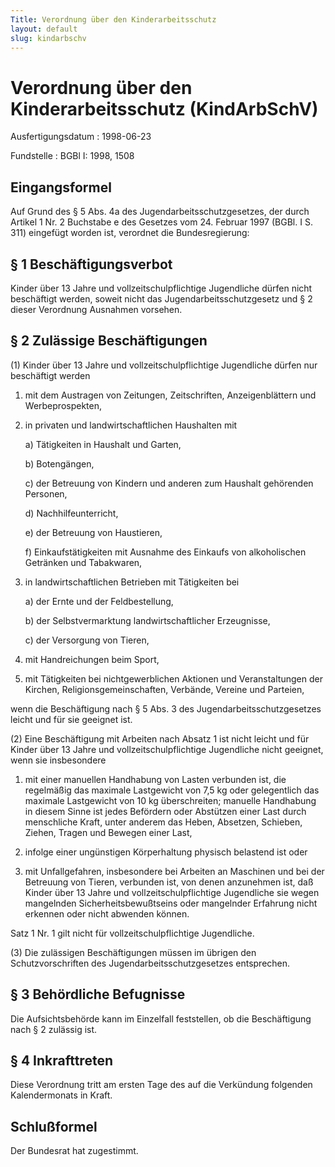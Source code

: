 ```yaml
---
Title: Verordnung über den Kinderarbeitsschutz
layout: default
slug: kindarbschv
---
```


# Verordnung über den Kinderarbeitsschutz (KindArbSchV)

Ausfertigungsdatum
:   1998-06-23

Fundstelle
:   BGBl I: 1998, 1508



## Eingangsformel

Auf Grund des § 5 Abs. 4a des Jugendarbeitsschutzgesetzes, der durch
Artikel 1 Nr. 2 Buchstabe e des Gesetzes vom 24. Februar 1997 (BGBl. I
S. 311) eingefügt worden ist, verordnet die Bundesregierung:


## § 1 Beschäftigungsverbot

Kinder über 13 Jahre und vollzeitschulpflichtige Jugendliche dürfen
nicht beschäftigt werden, soweit nicht das Jugendarbeitsschutzgesetz
und § 2 dieser Verordnung Ausnahmen vorsehen.


## § 2 Zulässige Beschäftigungen

(1) Kinder über 13 Jahre und vollzeitschulpflichtige Jugendliche
dürfen nur beschäftigt werden

1.  mit dem Austragen von Zeitungen, Zeitschriften, Anzeigenblättern und
    Werbeprospekten,


2.  in privaten und landwirtschaftlichen Haushalten mit

    a)  Tätigkeiten in Haushalt und Garten,


    b)  Botengängen,


    c)  der Betreuung von Kindern und anderen zum Haushalt gehörenden
        Personen,


    d)  Nachhilfeunterricht,


    e)  der Betreuung von Haustieren,


    f)  Einkaufstätigkeiten mit Ausnahme des Einkaufs von alkoholischen
        Getränken und Tabakwaren,





3.  in landwirtschaftlichen Betrieben mit Tätigkeiten bei

    a)  der Ernte und der Feldbestellung,


    b)  der Selbstvermarktung landwirtschaftlicher Erzeugnisse,


    c)  der Versorgung von Tieren,





4.  mit Handreichungen beim Sport,


5.  mit Tätigkeiten bei nichtgewerblichen Aktionen und Veranstaltungen der
    Kirchen, Religionsgemeinschaften, Verbände, Vereine und Parteien,



wenn die Beschäftigung nach § 5 Abs. 3 des Jugendarbeitsschutzgesetzes
leicht und für sie geeignet ist.

(2) Eine Beschäftigung mit Arbeiten nach Absatz 1 ist nicht leicht und
für Kinder über 13 Jahre und vollzeitschulpflichtige Jugendliche nicht
geeignet, wenn sie insbesondere

1.  mit einer manuellen Handhabung von Lasten verbunden ist, die
    regelmäßig das maximale Lastgewicht von 7,5 kg oder gelegentlich das
    maximale Lastgewicht von 10 kg überschreiten; manuelle Handhabung in
    diesem Sinne ist jedes Befördern oder Abstützen einer Last durch
    menschliche Kraft, unter anderem das Heben, Absetzen, Schieben,
    Ziehen, Tragen und Bewegen einer Last,


2.  infolge einer ungünstigen Körperhaltung physisch belastend ist oder


3.  mit Unfallgefahren, insbesondere bei Arbeiten an Maschinen und bei der
    Betreuung von Tieren, verbunden ist, von denen anzunehmen ist, daß
    Kinder über 13 Jahre und vollzeitschulpflichtige Jugendliche sie wegen
    mangelnden Sicherheitsbewußtseins oder mangelnder Erfahrung nicht
    erkennen oder nicht abwenden können.



Satz 1 Nr. 1 gilt nicht für vollzeitschulpflichtige Jugendliche.

(3) Die zulässigen Beschäftigungen müssen im übrigen den
Schutzvorschriften des Jugendarbeitsschutzgesetzes entsprechen.


## § 3 Behördliche Befugnisse

Die Aufsichtsbehörde kann im Einzelfall feststellen, ob die
Beschäftigung nach § 2 zulässig ist.


## § 4 Inkrafttreten

Diese Verordnung tritt am ersten Tage des auf die Verkündung folgenden
Kalendermonats in Kraft.


## Schlußformel

Der Bundesrat hat zugestimmt.

